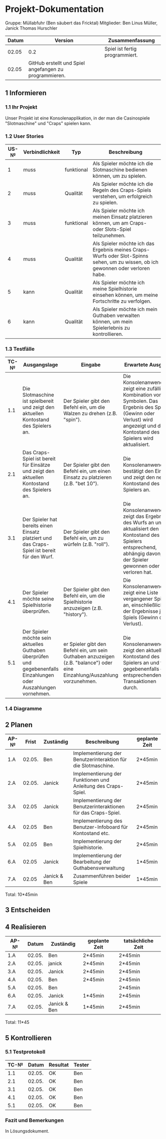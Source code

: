 # Projekt-Dokumentation


Gruppe: Müllabfuhr (Ben säubert das Fricktal)
Mitglieder: Ben Linus Müller, Janick Thomas Hurschler

| Datum | Version | Zusammenfassung                                              |
| ----- | ------- | ------------------------------------------------------------ |
| 02.05 | 0.2 | Spiel ist fertig programmiert. |
|02.05|GitHub erstellt und Spiel angefangen zu programmieren.|


## 1 Informieren

### 1.1 Ihr Projekt

Unser Projekt ist eine Konsolenapplikation, in der man die Casinospiele "Slotmaschine" und "Craps" spielen kann.

### 1.2 User Stories

| US-№ | Verbindlichkeit | Typ  | Beschreibung                       |
| ---- | --------------- | ---- | ---------------------------------- |
| 1 | muss | funktional | Als Spieler möchte ich die Slotmaschine bedienen können, um zu spielen. |
|2|muss|Qualität|Als Spieler möchte ich die Regeln des Craps-Spiels verstehen, um erfolgreich zu spielen.|
|3|muss|funktional|Als Spieler möchte ich meinen Einsatz platzieren können, um am Craps- oder Slots-Spiel teilzunehmen.|
|4|muss|Qualität|Als Spieler möchte ich das Ergebnis meines Craps-Wurfs oder Slot-Spinns sehen, um zu wissen, ob ich gewonnen oder verloren habe.|
|5|kann|Qualität|Als Spieler möchte ich meine Spielhistorie einsehen können, um meine Fortschritte zu verfolgen.|
|6|kann|Qualität|Als Spieler möchte ich mein Guthaben verwalten können, um mein Spielerlebnis zu kontrollieren.|



### 1.3 Testfälle

| TC-№ | Ausgangslage | Eingabe | Erwartete Ausgabe |
| ---- | ------------ | ------- | ----------------- |
|1.1|Die Slotmaschine ist spielbereit und zeigt den aktuellen Kontostand des Spielers an.|Der Spieler gibt den Befehl ein, um die Walzen zu drehen (z.B. "spin").|Die Konsolenanwendung zeigt eine zufällige Kombination von Symbolen. Das Ergebnis des Spiels (Gewinn oder Verlust) wird angezeigt und der Kontostand des Spielers wird aktualisiert.|
|2.1|Das Craps-Spiel ist bereit für Einsätze und zeigt den aktuellen Kontostand des Spielers an.|Der Spieler gibt den Befehl ein, um einen Einsatz zu platzieren (z.B. "bet 10").|Die Konsolenanwendung bestätigt den Einsatz und zeigt den neuen Kontostand des Spielers an.|
|3.1|Der Spieler hat bereits einen Einsatz platziert und das Craps-Spiel ist bereit für den Wurf.|Der Spieler gibt den Befehl ein, um zu würfeln (z.B. "roll").|Die Konsolenanwendung zeigt das Ergebnis des Wurfs an und aktualisiert den Kontostand des Spielers entsprechend, abhängig davon, ob der Spieler gewonnen oder verloren hat.|
|4.1|Der Spieler möchte seine Spielhistorie überprüfen.|Der Spieler gibt den Befehl ein, um die Spielhistorie anzuzeigen (z.B. "history").|Die Konsolenanwendung zeigt eine Liste vergangener Spiele an, einschließlich der Ergebnisse jedes Spiels (Gewinn oder Verlust).|
|5.1|Der Spieler möchte sein aktuelles Guthaben überprüfen und gegebenenfalls Einzahlungen oder Auszahlungen vornehmen.|er Spieler gibt den Befehl ein, um sein Guthaben anzuzeigen (z.B. "balance") oder eine Einzahlung/Auszahlung vorzunehmen.| Die Konsolenanwendung zeigt den aktuellen Kontostand des Spielers an und führt gegebenenfalls die entsprechenden Transaktionen durch.|




### 1.4 Diagramme


## 2 Planen

| AP-№ | Frist | Zuständig | Beschreibung | geplante Zeit |
| ---- | ----- | --------- | ------------ | ------------- |
| 1.A|02.05. | Ben| Implementierung der Benutzerinteraktion für die Slotmaschine.|2*45min |
|2.A|02.05.|Janick|Implementierung der Funktionen und Anleitung des Craps-Spiel.|2*45min|
|3.A|02.05|Janick|Implementierung der Benutzerinteraktionen für das Craps-Spiel.|2*45min|
|4.A|02.05|Ben|Implementierung des Benutzer-Infoboard für Kontostand etc.|2*45min|
|5.A|02.05|Ben|Implementierung der Spielhistorie.|2*45min|
|6.A|02.05|Janick|Implementierung der Bearbeitung der Guthabensverwaltung|1*45min|
|7.A|02.05|Janick & Ben|Zusammenführen beider Spiele |1*45min|
Total: 10*45min 

## 3 Entscheiden



## 4 Realisieren

| AP-№ |Datum     | Zuständig  | geplante Zeit | tatsächliche Zeit |
|------|------------|------------|---------------|-------------------|
| 1.A | 02.05. | Ben  |2*45min  | 2*45min|
|2.A  | 02.05. | janick  | 2*45min |2*45min  |
|3.A  | 02.05. | Janick | 2*45min | 2*45min |
|4.A  | 02.05. | Ben | 2*45min | 2*45min |
| 5.A | 02.05. |  Ben|  | 2*45min | 2*45min |
|  6.A| 02.05. | Janick | 1*45min | 2*45min |
| 7.A | 02.05. | Janick & Ben | 1*45min | 2*45min |
Total: 11*45




## 5 Kontrollieren

### 5.1 Testprotokoll

| TC-№ | Datum | Resultat | Tester |
| ---- | ----- | -------- | ------ |
|1.1  | 02.05. | OK | Ben  |
| 2.1 |02.05.  | OK | Ben   |
| 3.1 | 02.05. | OK |  Ben  |
| 4.1 | 02.05. | OK | Ben   |
| 5.1 | 02.05. | OK | Ben   |

### Fazit und Bemerkungen
In Lösungsdokument.

